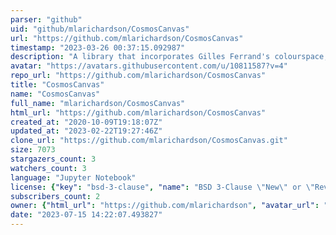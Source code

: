 ```yaml
---
parser: "github"
uid: "github/mlarichardson/CosmosCanvas"
url: "https://github.com/mlarichardson/CosmosCanvas"
timestamp: "2023-03-26 00:37:15.092987"
description: "A library that incorporates Gilles Ferrand's colourspace, creating useful colour maps for different astrophysical properties."
avatar: "https://avatars.githubusercontent.com/u/10811587?v=4"
repo_url: "https://github.com/mlarichardson/CosmosCanvas"
title: "CosmosCanvas"
name: "CosmosCanvas"
full_name: "mlarichardson/CosmosCanvas"
html_url: "https://github.com/mlarichardson/CosmosCanvas"
created_at: "2020-10-09T19:18:07Z"
updated_at: "2023-02-22T19:27:46Z"
clone_url: "https://github.com/mlarichardson/CosmosCanvas.git"
size: 7073
stargazers_count: 3
watchers_count: 3
language: "Jupyter Notebook"
license: {"key": "bsd-3-clause", "name": "BSD 3-Clause \"New\" or \"Revised\" License", "spdx_id": "BSD-3-Clause", "url": "https://api.github.com/licenses/bsd-3-clause", "node_id": "MDc6TGljZW5zZTU="}
subscribers_count: 2
owner: {"html_url": "https://github.com/mlarichardson", "avatar_url": "https://avatars.githubusercontent.com/u/10811587?v=4", "login": "mlarichardson", "type": "User"}
date: "2023-07-15 14:22:07.493827"
---
```

